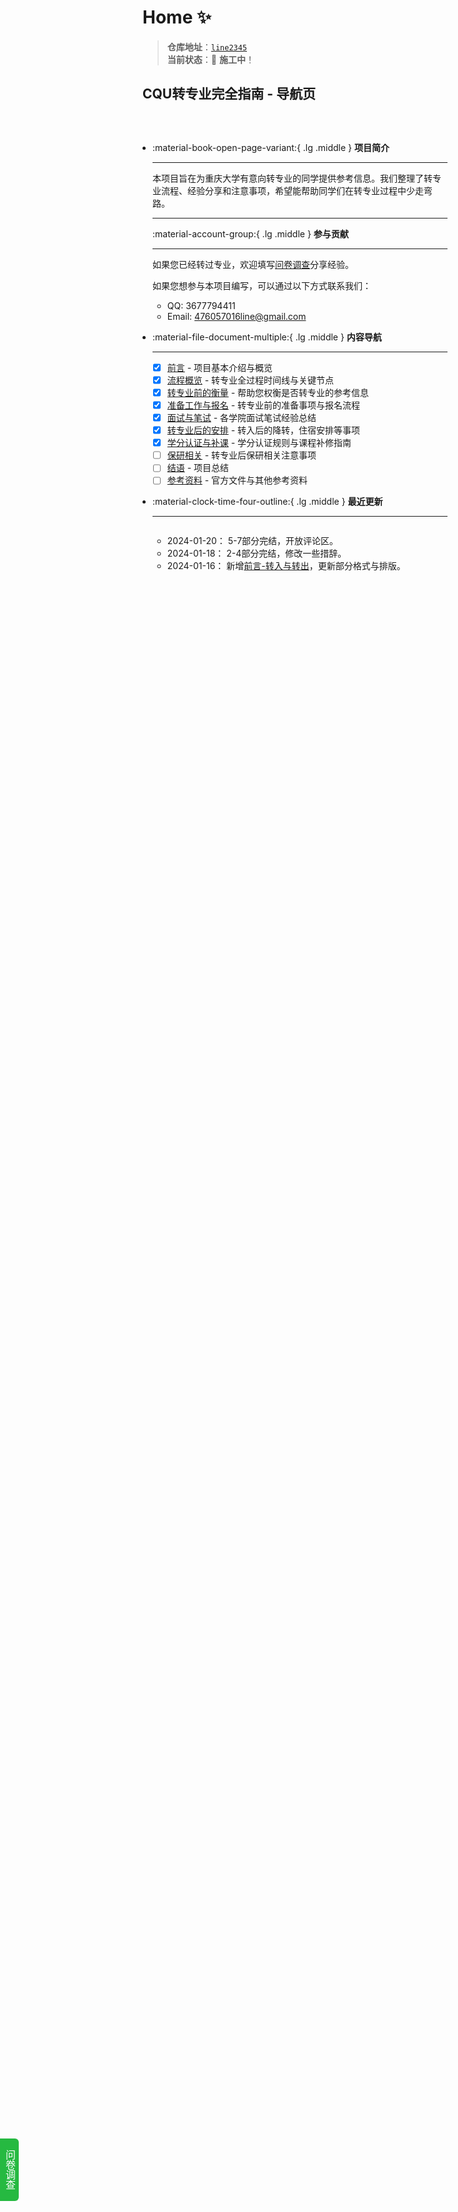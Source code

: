 # **Home** :sparkles:  

> **仓库地址**：[`line2345`](https://line2345.github.io/cqu-majorchange/)  
> **当前状态**：🚧 **施工中**！

## CQU转专业完全指南 - 导航页

<div class="grid cards" markdown>

-   :material-book-open-page-variant:{ .lg .middle } __项目简介__

    ---
    
    本项目旨在为重庆大学有意向转专业的同学提供参考信息。我们整理了转专业流程、经验分享和注意事项，希望能帮助同学们在转专业过程中少走弯路。

    ---
    
    :material-account-group:{ .lg .middle } __参与贡献__

    ---
    
    如果您已经转过专业，欢迎填写[问卷调查](https://wj.qq.com/s2/17324876/fe73/)分享经验。
    
    如果您想参与本项目编写，可以通过以下方式联系我们：
    
    - QQ: 3677794411
    - Email: 476057016line@gmail.com

-   :material-file-document-multiple:{ .lg .middle } __内容导航__

    ---

    - [x] [前言](1.%20前言.md) - 项目基本介绍与概览
    - [x] [流程概览](2.%20流程概览.md) - 转专业全过程时间线与关键节点
    - [x] [转专业前的衡量](3.%20转专业前的衡量.md) - 帮助您权衡是否转专业的参考信息
    - [x] [准备工作与报名](4.%20报名与准备工作.md) - 转专业前的准备事项与报名流程
    - [x] [面试与笔试](5.%20面试与笔试.md) - 各学院面试笔试经验总结
    - [x] [转专业后的安排](6.%20转专业后的安排.md) - 转入后的降转，住宿安排等事项
    - [x] [学分认证与补课](7.%20学分认证与补课.md) - 学分认证规则与课程补修指南
    - [ ] [保研相关](8.%20保研.md) - 转专业后保研相关注意事项
    - [ ] [结语](9.%20结语.md) - 项目总结
    - [ ] [参考资料](10.%20参考资料.md) - 官方文件与其他参考资料

-   :material-clock-time-four-outline:{ .lg .middle } __最近更新__

    ---

    <div class="updates-container" markdown>

    - 2024-01-20：
        5-7部分完结，开放评论区。

    - 2024-01-18：
        2-4部分完结，修改一些措辞。

    - 2024-01-16：
        新增[前言-转入与转出](1.%20前言.md/#1_1)，更新部分格式与排版。
    
    
    </div>

</div>

<style>
.grid.cards {
    display: grid;
    grid-template-columns: repeat(auto-fit, minmax(300px, 1fr));
    gap: 1rem;
    margin: 1rem 0;
}
.grid.cards > * {
    border-radius: 0.5rem;
    box-shadow: var(--md-shadow-z1);
    padding: 1rem;
    transition: all 0.2s ease;
}
.grid.cards > *:hover {
    box-shadow: var(--md-shadow-z3);
    transform: translateY(-2px);
}
.middle {
    vertical-align: middle;
}
.lg {
    font-size: 2rem;
}
.updates-container {
    max-height: 300px;
    overflow-y: auto;
    padding-right: 0.5rem;
}
.updates-container .admonition {
    margin: 0.5rem 0;
}
.updates-container .admonition-title {
    display: none;
}
.updates-container p {
    margin: 0;
}
/* 自定义滚动条样式 */
.updates-container::-webkit-scrollbar {
    width: 6px;
}
.updates-container::-webkit-scrollbar-track {
    background: var(--md-default-bg-color);
}
.updates-container::-webkit-scrollbar-thumb {
    background: var(--md-default-fg-color--lighter);
    border-radius: 3px;
}
.updates-container::-webkit-scrollbar-thumb:hover {
    background: var(--md-default-fg-color--light);
}
</style>



<!-- Wenjuan Layer Begin --> <div id="idy_floatdiv" style="position:fixed;display:flex;left:0;bottom:10%;width:30px;border-top-right-radius:6px;border-bottom-right-radius:6px;height:100px;background:#26B941;line-height: 24px;writing-mode:vertical-rl;align-items:center;justify-content:center;font-family:PingFangSC-Regular;font-size:16px;"> <a href="https://wj.qq.com/s2/17324876/fe73/" target="blank" style="color:#FFFFFF;text-decoration:none;">问卷调查</a> </div> <!-- Wenjuan Layer End -->